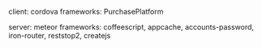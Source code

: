 client: cordova
frameworks: PurchasePlatform

server: meteor
frameworks: coffeescript, appcache, accounts-password, iron-router, reststop2, createjs